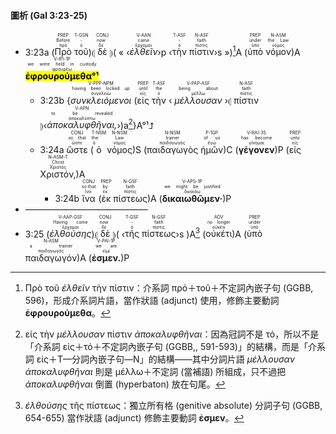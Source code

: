 #### 圖析 (Gal 3:23-25)

- 3:23a (<RUBY><ruby><ruby>Πρὸ<rt>πρό</rt></ruby><rt>Before</rt></ruby><rt>PREP</rt></RUBY> <RUBY><ruby><ruby>τοῦ<rt>ὁ</rt></ruby><rt>-</rt></ruby><rt>T-GSN</rt></RUBY>)⦇ <RUBY><ruby><ruby>δὲ<rt>δέ</rt></ruby><rt>now</rt></ruby><rt>CONJ</rt></RUBY> ⦈( « ‹<RUBY><ruby><ruby><em>ἐλθεῖν</em><rt>ἔρχομαι</rt></ruby><rt>came</rt></ruby><rt>V-AAN</rt></RUBY>›p ‹<RUBY><ruby><ruby>τὴν<rt>ὁ</rt></ruby><rt>-</rt></ruby><rt>T-ASF</rt></RUBY> <RUBY><ruby><ruby>πίστιν<rt>πίστις</rt></ruby><rt>faith</rt></ruby><rt>N-ASF</rt></RUBY>›s »)[^1]A (<RUBY><ruby><ruby>ὑπὸ<rt>ὑπό</rt></ruby><rt>under</rt></ruby><rt>PREP</rt></RUBY> <RUBY><ruby><ruby>νόμον<rt>νόμος</rt></ruby><rt>the Law</rt></ruby><rt>N-ASM</rt></RUBY>)A <RUBY><ruby><ruby><mark><strong>ἐφρουρούμεθα°¹</strong></mark><rt>φρουρέω</rt></ruby><rt>we were held in custody</rt></ruby><rt>V-IPI-1P</rt></RUBY> 
	- 3:23b {<RUBY><ruby><ruby><em>συνκλειόμενοι</em><rt>συγκλείω</rt></ruby><rt>having been locked up</rt></ruby><rt>V-PPP-NPM</rt></RUBY> (<RUBY><ruby><ruby>εἰς<rt>εἰς</rt></ruby><rt>until</rt></ruby><rt>PREP</rt></RUBY> <RUBY><ruby><ruby>τὴν<rt>ὁ</rt></ruby><rt>the</rt></ruby><rt>T-ASF</rt></RUBY> ‹ <RUBY><ruby><ruby><em>μέλλουσαν</em><rt>μέλλω</rt></ruby><rt>being about</rt></ruby><rt>V-PAP-ASF</rt></RUBY> ›⦇ <RUBY><ruby><ruby>πίστιν<rt>πίστις</rt></ruby><rt>faith</rt></ruby><rt>N-ASF</rt></RUBY> ⦈‹<RUBY><ruby><ruby><em>ἀποκαλυφθῆναι,</em><rt>ἀποκαλύπτω</rt></ruby><rt>to be revealed</rt></ruby><rt>V-APN</rt></RUBY>›)a[^2]}A°¹⮥
	- 3:24a <RUBY><ruby><ruby>ὥστε<rt>ὥστε</rt></ruby><rt>so that</rt></ruby><rt>CONJ</rt></RUBY> (<RUBY><ruby><ruby>ὁ<rt>ὁ</rt></ruby><rt>the</rt></ruby><rt>T-NSM</rt></RUBY> <RUBY><ruby><ruby>νόμος<rt>νόμος</rt></ruby><rt>Law</rt></ruby><rt>N-NSM</rt></RUBY>)S (<RUBY><ruby><ruby>παιδαγωγὸς<rt>παιδαγωγός</rt></ruby><rt>trainer</rt></ruby><rt>N-NSM</rt></RUBY> <RUBY><ruby><ruby>ἡμῶν<rt>ἐγώ</rt></ruby><rt>of us</rt></ruby><rt>P-1GP</rt></RUBY>)C (<RUBY><ruby><ruby><strong>γέγονεν</strong><rt>γίνομαι</rt></ruby><rt>has become</rt></ruby><rt>V-RAI-3S</rt></RUBY>)P (<RUBY><ruby><ruby>εἰς<rt>εἰς</rt></ruby><rt>unto</rt></ruby><rt>PREP</rt></RUBY> <RUBY><ruby><ruby>Χριστόν,<rt>Χριστός</rt></ruby><rt>Christ</rt></ruby><rt>N-ASM-T</rt></RUBY>)A 
		- 3:24b <RUBY><ruby><ruby>ἵνα<rt>ἵνα</rt></ruby><rt>so that</rt></ruby><rt>CONJ</rt></RUBY> (<RUBY><ruby><ruby>ἐκ<rt>ἐκ</rt></ruby><rt>by</rt></ruby><rt>PREP</rt></RUBY> <RUBY><ruby><ruby>πίστεως<rt>πίστις</rt></ruby><rt>faith</rt></ruby><rt>N-GSF</rt></RUBY>)A (<RUBY><ruby><ruby><strong>δικαιωθῶμεν·</strong><rt>δικαιόω</rt></ruby><rt>we might be justified</rt></ruby><rt>V-APS-1P</rt></RUBY>)P
- ——————————————
- 3:25 (<RUBY><ruby><ruby><em>ἐλθούσης</em><rt>ἔρχομαι</rt></ruby><rt>Having come</rt></ruby><rt>V-AAP-GSF</rt></RUBY>)⦇ <RUBY><ruby><ruby>δὲ<rt>δέ</rt></ruby><rt>now</rt></ruby><rt>CONJ</rt></RUBY> ⦈( ‹<RUBY><ruby><ruby>τῆς<rt>ὁ</rt></ruby><rt>-</rt></ruby><rt>T-GSF</rt></RUBY> <RUBY><ruby><ruby>πίστεως<rt>πίστις</rt></ruby><rt>faith</rt></ruby><rt>N-GSF</rt></RUBY>›s )A[^3] (<RUBY><ruby><ruby>οὐκέτι<rt>οὐκέτι</rt></ruby><rt>no longer</rt></ruby><rt>ADV</rt></RUBY>)A (<RUBY><ruby><ruby>ὑπὸ<rt>ὑπό</rt></ruby><rt>under</rt></ruby><rt>PREP</rt></RUBY> <RUBY><ruby><ruby>παιδαγωγόν<rt>παιδαγωγός</rt></ruby><rt>a trainer</rt></ruby><rt>N-ASM</rt></RUBY>)A (<RUBY><ruby><ruby><strong>ἐσμεν.</strong><rt>εἰμί</rt></ruby><rt>we are</rt></ruby><rt>V-PAI-1P</rt></RUBY>)P



[^1]: Πρὸ τοῦ _ἐλθεῖν_ τὴν πίστιν：介系詞 πρό＋τοῦ＋不定詞內嵌子句 (GGBB, 596)，形成介系詞片語，當作狀語 (adjunct) 使用，修飾主要動詞 **ἐφρουρούμεθα**。
[^2]: εἰς τὴν _μέλλουσαν_ πίστιν _ἀποκαλυφθῆναι_：因為冠詞不是 τό，所以不是「介系詞 εἰς＋τό＋不定詞內嵌子句 (GGBB,, 591-593)」的結構，而是「介系詞 εἰς＋T—分詞內嵌子句—N」的結構——其中分詞片語 _μέλλουσαν_ _ἀποκαλυφθῆναι_ 則是 μέλλω＋不定詞 (當補語) 所組成，只不過把 _ἀποκαλυφθῆναι_ 倒置 (hyperbaton) 放在句尾。
[^3]: _ἐλθούσης_ τῆς πίστεως：獨立所有格 (genitive absolute) 分詞子句 (GGBB, 654-655) 當作狀語 (adjunct) 修飾主要動詞 **ἐσμεν**。
